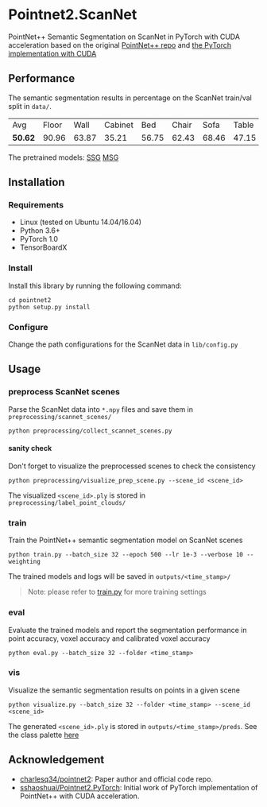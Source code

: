 # Pointnet2.ScanNet
PointNet++ Semantic Segmentation on ScanNet in PyTorch with CUDA acceleration based on the original [PointNet++ repo](https://github.com/charlesq34/pointnet2) and [the PyTorch implementation with CUDA](https://github.com/sshaoshuai/Pointnet2.PyTorch)

## Performance
The semantic segmentation results in percentage on the ScanNet train/val split in `data/`.
<table>
  <tr>
    <td>Avg</td><td>Floor</td><td>Wall</td><td>Cabinet</td><td>Bed</td><td>Chair</td><td>Sofa</td><td>Table</td><td>Door</td><td>Window</td><td>Bookshelf</td><td>Picture</td><td>Counter</td><td>Desk</td><td>Curtain</td><td>Refrigerator</td><td>Bathtub</td><td>Shower</td><td>Toilet</td><td>Sink</td><td>Others</td>
  </tr>
  <tr>
    <td><b>50.62</b></td><td>90.96</td><td>63.87</td><td>35.21</td><td>56.75</td><td>62.43</td><td>68.46</td><td>47.15</td><td>36.12</td><td>34.12</td><td>25.62</td><td>23.58</td><td>41.46</td><td>42.73</td><td>32.38</td><td>44.12</td><td>64.93</td><td>63.90</td><td>74.04</td><td>58.13</td><td>46.40</td>
  </tr>
</table>

The pretrained models: [SSG](https://www.dropbox.com/s/wunli6uxqf2llor/pointnet2_semseg_ssg_xyzrgb.pth?dl=0) [MSG](https://www.dropbox.com/s/3cokg7ediutei1d/pointnet2_semseg_msg_xyzrgb.pth?dl=0) 

## Installation
### Requirements
* Linux (tested on Ubuntu 14.04/16.04)
* Python 3.6+
* PyTorch 1.0
* TensorBoardX

### Install 
Install this library by running the following command:

```shell
cd pointnet2
python setup.py install
```

### Configure
Change the path configurations for the ScanNet data in `lib/config.py`

## Usage
### preprocess ScanNet scenes
Parse the ScanNet data into `*.npy` files and save them in `preprocessing/scannet_scenes/`
```shell
python preprocessing/collect_scannet_scenes.py
```
#### sanity check
Don't forget to visualize the preprocessed scenes to check the consistency
```shell
python preprocessing/visualize_prep_scene.py --scene_id <scene_id>
```
The visualized `<scene_id>.ply` is stored in `preprocessing/label_point_clouds/`

### train
Train the PointNet++ semantic segmentation model on ScanNet scenes
```shell
python train.py --batch_size 32 --epoch 500 --lr 1e-3 --verbose 10 --weighting
```
The trained models and logs will be saved in `outputs/<time_stamp>/`
> Note: please refer to [train.py](https://github.com/daveredrum/Pointnet2.ScanNet/blob/master/train.py) for more training settings

### eval
Evaluate the trained models and report the segmentation performance in point accuracy, voxel accuracy and calibrated voxel accuracy
```shell
python eval.py --batch_size 32 --folder <time_stamp>
```

### vis
Visualize the semantic segmentation results on points in a given scene
```shell
python visualize.py --batch_size 32 --folder <time_stamp> --scene_id <scene_id>
```
The generated `<scene_id>.ply` is stored in `outputs/<time_stamp>/preds`. See the class palette [here](http://kaldir.vc.in.tum.de/scannet_benchmark/img/legend.jpg)

## Acknowledgement
* [charlesq34/pointnet2](https://github.com/charlesq34/pointnet2): Paper author and official code repo.
* [sshaoshuai/Pointnet2.PyTorch](https://github.com/sshaoshuai/Pointnet2.PyTorch): Initial work of PyTorch implementation of PointNet++ with CUDA acceleration.
